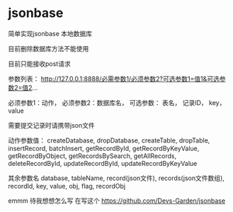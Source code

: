 # jsonbase
简单实现jsonbase 本地数据库

目前删除数据库方法不能使用

目前只能接收post请求

参数列表：
http://127.0.0.1:8888/必需参数1/必须参数2?可选参数1=值1&可选参数2=值2...

必须参数1：动作，
必须参数2：数据库名，
可选参数：
  表名，
  记录ID，
  key，
  value
  
需要提交记录时请携带json文件

动作参数值：
createDatabase,
dropDatabase,
createTable,
dropTable,
insertRecord,
batchInsert,
getRecordById,
getRecordByKeyValue,
getRecordByObject,
getRecordsBySearch,
getAllRecords,
deleteRecordById,
updateRecordById,
updateRecordByKeyValue

其余参数名
database,
tableName,
record(json文件),
records(json文件数组),
recordId,
key,
value,
obj,
flag,
recordObj

emmm 待我想想怎么写 在写这个
https://github.com/Devs-Garden/jsonbase
